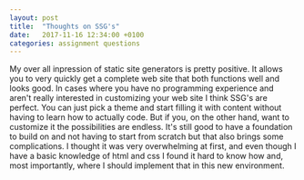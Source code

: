```yaml
---
layout: post
title:  "Thoughts on SSG's"
date:   2017-11-16 12:34:00 +0100
categories: assignment questions
---
```

My over all inpression of static site generators is pretty positive. It allows you to very quickly get a complete web site that both functions well and looks good. In cases where you have no programming experience and aren't really interested in customizing your web site I think SSG's are perfect. You can just pick a theme and start filling it with content without having to learn how to actually code. But if you, on the other hand, want to customize it the possibilities are endless. It's still good to have a foundation to build on and not having to start from scratch but that also brings some complications. I thought it was very overwhelming at first, and even though I have a basic knowledge of html and css I found it hard to know how and, most importantly, where I should implement that in this new environment.